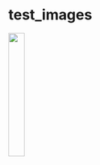 # test_images

<img src="https://i.loli.net/2020/04/29/STGwYt9OV2vBLk5.jpg" width="25%" height="25%" />
